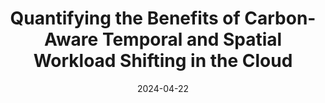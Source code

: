 ---
title: "Quantifying the Benefits of Carbon-Aware Temporal and Spatial Workload Shifting in the Cloud"
collection: publications
permalink: /publication/arxiv2023spatiotemporal
date: 2024-04-22
# venue: 'Political Science Research and Methods'
paperurl: '/files/eurosys24-quantifying.pdf'
link: 'https://dl.acm.org/doi/abs/10.1145/3627703.3650079'
citation: Thanathorn Sukprasert, Abel Souza, Noman Bashir, David Irwin, and Prashant Shenoy. (EuroSys '24).
---